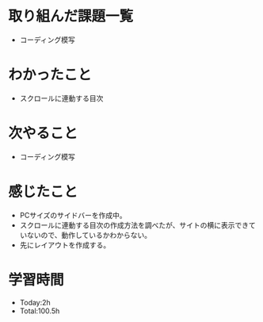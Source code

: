 # 取り組んだ課題一覧
- コーディング模写

# わかったこと
- スクロールに連動する目次

# 次やること
- コーディング模写

# 感じたこと
- PCサイズのサイドバーを作成中。
- スクロールに連動する目次の作成方法を調べたが、サイトの横に表示できていないので、動作しているかわからない。
- 先にレイアウトを作成する。

# 学習時間
- Today:2h
- Total:100.5h
